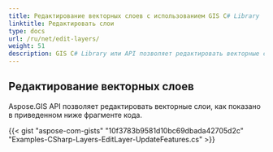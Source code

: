 ```yaml
---
title: Редактирование векторных слоев с использованием GIS C# Library
linktitle: Редактировать слои
type: docs
url: /ru/net/edit-layers/
weight: 51
description: GIS C# Library или API позволяет редактировать векторные слои, как показано в фрагменте кода, представленном в этой статье.
---
```


## **Редактирование векторных слоев**
Aspose.GIS API позволяет редактировать векторные слои, как показано в приведенном ниже фрагменте кода.

{{< gist "aspose-com-gists" "10f3783b9581d10bc69dbada42705d2c" "Examples-CSharp-Layers-EditLayer-UpdateFeatures.cs" >}}
